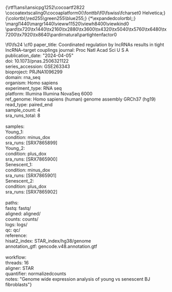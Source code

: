 {\rtf1\ansi\ansicpg1252\cocoartf2822
\cocoatextscaling0\cocoaplatform0{\fonttbl\f0\fswiss\fcharset0 Helvetica;}
{\colortbl;\red255\green255\blue255;}
{\*\expandedcolortbl;;}
\margl1440\margr1440\vieww11520\viewh8400\viewkind0
\pard\tx720\tx1440\tx2160\tx2880\tx3600\tx4320\tx5040\tx5760\tx6480\tx7200\tx7920\tx8640\pardirnatural\partightenfactor0

\f0\fs24 \cf0 paper_title:  Coordinated regulation by lncRNAs results in tight lncRNA–target couplings
journal: Proc Natl Acad Sci U S A\
publication_date: "2024-04-05"\
doi: 10.1073/pnas.2506321122\
series_accession: GSE263343\
bioproject: PRJNA1096299\
domain: rna_seq\
organism: Homo sapiens\
experiment_type: RNA seq\
platform: Illumina Illumina NovaSeq 6000\
ref_genome: Homo sapiens (human) genome assembly GRCh37 (hg19) \
read_type: paired_end\
sample_count: 4\
sra_runs_total: 8\
\
samples:\
  Young_1:\
    condition: minus_dox\
    sra_runs: [SRX7865899]\
  Young_2:\
    condition: plus_dox\
    sra_runs: [SRX7865900]\
  Senescent_1:\
    condition: minus_dox\
    sra_runs: [SRX7865901]\
  Senescent_2:\
    condition: plus_dox\
    sra_runs: [SRX7865902]\
\
paths:\
  fastq: fastq/\
  aligned: aligned/\
  counts: counts/\
  logs: logs/\
  qc: qc/\
  reference:\
    hisat2_index: STAR_index/hg38/genome\
    annotation_gtf: gencode.v48.annotation.gtf\
\
workflow:\
  threads: 16\
  aligner: STAR\
  quantifier: normalizedcounts\
notes: "Genome wide expression analysis of young vs senescent BJ fibroblasts"}

